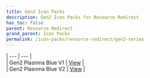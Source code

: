 ```yaml
---
title: Gen2 Icon Packs
description: Gen2 Icon Packs for Resource Redirect
has_toc: false
parent: Resource Redirect
grand_parent: Icon Packs
permalink: /icon-packs/resource-redirect/gen2-series
---
```



| --- | --- |  
| Gen2 Plasnma Blue V1 | [View][PlasmaBlueV1] |  
| Gen2 Plasnma Blue V2 | [View][PlasmaBlueV2] |  

<!-- ///////////////////////////////////////////////////////////////////////////////////////////////////////////////////////////////////////////////////// -->

[PlasmaBlueV1]: /icon-packs/resource-redirect/gen2-series/gen2-plasma-blue-v1
[PlasmaBlueV2]: /icon-packs/resource-redirect/gen2-series/gen2-plasma-blue-v2

<!-- ///////////////////////////////////////////////////////////////////////////////////////////////////////////////////////////////////////////////////// -->
